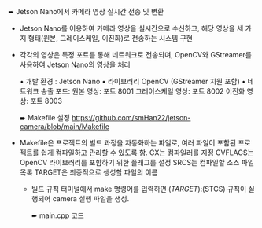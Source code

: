 ➨ Jetson Nano에서 카메라 영상 실시간 전송 및 변환
- Jetson Nano를 이용하여 카메라 영상을 실시간으로 수신하고, 해당 영상을 세 가지 형태(원본, 그레이스케일, 이진화)로 전송하는 시스템 구현
- 각각의 영상은 특정 포트를 통해 네트워크로 전송되며, OpenCV와 GStreamer를 사용하여 Jetson Nano의 영상을 처리

  • 개발 환경 : Jetson Nano
  • 라이브러리 OpenCV (GStreamer 지원 포함)
  • 네트워크 송출 포드:
          원본 영상: 포트 8001
          그레이스케일 영상: 포트 8002
          이진화 영상: 포트 8003

  ➨ Makefile 설정
  https://github.com/smHan22/jetson-camera/blob/main/Makefile
- Makefile은 프로젝트의 빌드 과정을 자동화하는 파일로, 여러 파일이 포함된 프로젝트를 쉽게 컴파일하고 관리할 수 있도록 함.
    CX는 컴파일러를 지정
    CVFLAGS는 OpenCV 라이브러리를 포함하기 위한 플래그를 설정
    SRCS는 컴파일할 소스 파일 목록
    TARGET은 최종적으로 생성할 파일의 이름

  - 빌드 규칙
    터미널에서 make 명령어를 입력하면 $(TARGET):$(STCS) 규칙이 실행되어 camera 실행 파일을 생성.

    ➨ main.cpp 코드
    
